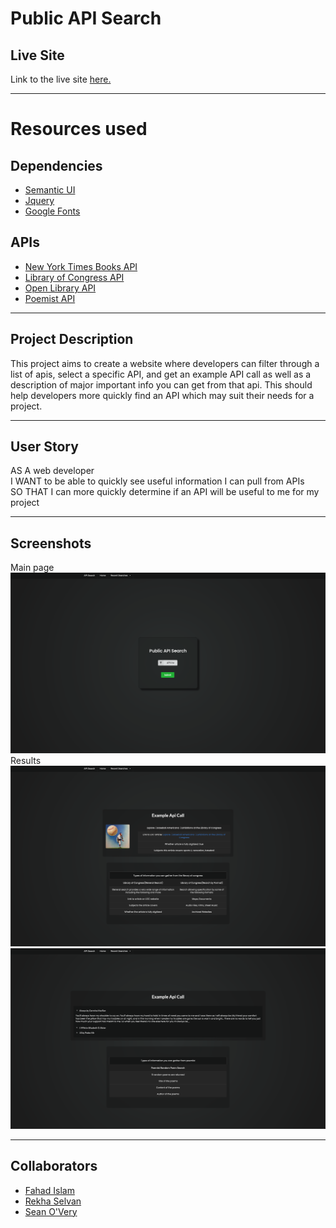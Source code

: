 # Public API Search

## Live Site

Link to the live site [here.](https://seanovery.github.io/public-api-search/)

---

# Resources used
## Dependencies
* [Semantic UI](https://semantic-ui.com/) 
* [Jquery](https://jquery.com/)
* [Google Fonts](https://fonts.google.com/)
## APIs
* [New York Times Books API](https://developer.nytimes.com/docs/books-product/1/overview)
* [Library of Congress API](https://www.loc.gov/apis/json-and-yaml/)
* [Open Library API](https://openlibrary.org/developers/api)
* [Poemist API](https://poemist.github.io/poemist-apidoc/)

---

## Project Description
  This project aims to create a website where developers can filter through a list of apis, select a specific API, and get an example API call as well as a description of major important info you can get from that api. This should help developers more quickly find an API which may suit their needs for a project.

---

## User Story
  AS A web developer <br>
  I WANT to be able to quickly see useful information I can pull from APIs<br>
  SO THAT I can more quickly determine if an API will be useful to me for my project

---

## Screenshots
Main page
![Main Page](./assets/images/main.png)
Results
![Results Page](./assets/images/results.png)
![Results Page2](./assets/images/results2.png)

---

## Collaborators
* [Fahad Islam](https://github.com/sadiyan)
* [Rekha Selvan](https://github.com/rekhaselvan01)
* [Sean O'Very](https://github.com/SeanOVery)